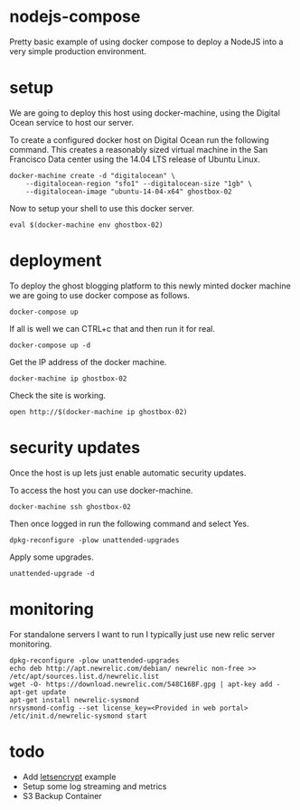 # nodejs-compose

Pretty basic example of using docker compose to deploy a NodeJS into a very simple production environment.

# setup

We are going to deploy this host using docker-machine, using the Digital Ocean service to host our server.

To create a configured docker host on Digital Ocean run the following command. This creates a reasonably sized virtual machine in the San Francisco Data center using the 14.04 LTS release of Ubuntu Linux.

```
docker-machine create -d "digitalocean" \
    --digitalocean-region "sfo1" --digitalocean-size "1gb" \
    --digitalocean-image "ubuntu-14-04-x64" ghostbox-02
```

Now to setup your shell to use this docker server.
```
eval $(docker-machine env ghostbox-02)
```

# deployment

To deploy the ghost blogging platform to this newly minted docker machine we are going to use docker compose as follows.

```
docker-compose up
```

If all is well we can CTRL+c that and then run it for real.

```
docker-compose up -d
```

Get the IP address of the docker machine.

```
docker-machine ip ghostbox-02
```

Check the site is working.

```
open http://$(docker-machine ip ghostbox-02)
```

# security updates

Once the host is up lets just enable automatic security updates.

To access the host you can use docker-machine.

```
docker-machine ssh ghostbox-02
```

Then once logged in run the following command and select Yes.

```
dpkg-reconfigure -plow unattended-upgrades
```

Apply some upgrades.

```
unattended-upgrade -d
```

# monitoring

For standalone servers I want to run I typically just use new relic server monitoring.

```
dpkg-reconfigure -plow unattended-upgrades
echo deb http://apt.newrelic.com/debian/ newrelic non-free >> /etc/apt/sources.list.d/newrelic.list
wget -O- https://download.newrelic.com/548C16BF.gpg | apt-key add -
apt-get update
apt-get install newrelic-sysmond
nrsysmond-config --set license_key=<Provided in web portal>
/etc/init.d/newrelic-sysmond start
```

# todo

* Add [letsencrypt](https://letsencrypt.org/) example
* Setup some log streaming and metrics
* S3 Backup Container
